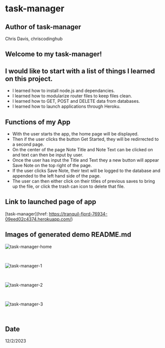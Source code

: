 # task-manager

## Author of task-manager
Chris Davis, chriscodinghub

## Welcome to my task-manager!


## I would like to start with a list of things I learned on this project.

+ I learned how to install node.js and dependancies.
+ I learned how to modularize router files to keep files clean.
+ I learned how to GET, POST and DELETE data from databases.
+ I learned how to launch applications through Heroku.

## Functions of my App
+ With the user starts the app, the home page will be displayed.
+ Then if the user clicks the button Get Started, they will be redirrected to a second page.
+ On the center of the page Note Title and Note Text can be clicked on and text can then be input by user.
+ Once the user has input the Title and Text they a new button will appear Save Note on the top right of the page.
+ If the user clicks Save Note, their text will be logged to the database and appended to the left hand side of the page.
+ The user can then either click on their titles of previous saves to bring up the file, or click the trash can icon to delete that file.



## Link to launched page of app
[task-manager](href: https://tranquil-fjord-76934-09eed02c4374.herokuapp.com/)


## Images of generated demo README.md

![task-manager-home](https://github.com/chriscodinghub/task-manager/assets/144561170/a305f8c0-293a-4f4b-8cc1-c7d96579d9a8)

<br>

![task-manager-1](https://github.com/chriscodinghub/task-manager/assets/144561170/afe1dfd7-6357-4729-95b7-ad185639ee43)

<br>

![task-manager-2](https://github.com/chriscodinghub/task-manager/assets/144561170/35793162-da4f-4ad0-bf36-7dcc9b621afb)

<br>

![task-manager-3](https://github.com/chriscodinghub/task-manager/assets/144561170/aefddb06-65b8-4912-b6a4-e64849ecada1)

<br>



## Date
12/2/2023